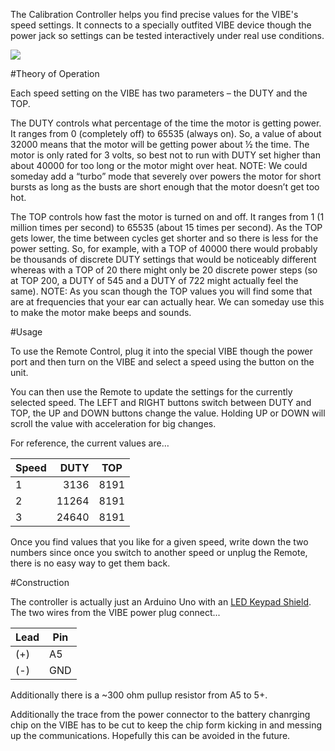The Calibration Controller helps you find precise values for the VIBE's speed settings. It connects to a specially outfited VIBE device though the power jack so 
settings can be tested interactively under real use conditions. 

<img src="/Calibration Controller/DSC08125.JPG">

#Theory of Operation

Each speed setting on the VIBE has two parameters – the DUTY and the TOP. 

The DUTY controls what percentage of the time the motor is getting power. It ranges from 0 (completely off) to 65535 (always on). So, a value of about 32000 means that the motor will be getting power about ½ the time. The motor is only rated for 3 volts, so best not to run with DUTY set higher than about 40000 for too long or the motor might over heat. NOTE: We could someday add a “turbo” mode that severely over powers the motor for short bursts as long as the busts are short enough that the motor doesn’t get too hot. 

The TOP controls how fast the motor is turned on and off. It ranges from 1 (1 million times per second) to 65535 (about 15 times per second).  As the TOP gets lower, the time between cycles get shorter and so there is less for the power setting. So, for example, with a TOP of 40000 there would probably be thousands of discrete DUTY settings that would be noticeably different whereas with a TOP of 20 there might only be 20 discrete power steps (so at TOP 200, a DUTY of 545 and a DUTY of 722 might actually feel the same).  NOTE: As you scan though the TOP values you will find some that are at frequencies that your ear can actually hear. We can someday use this to make the motor make beeps and sounds. 

#Usage

To use the Remote Control, plug it into the special VIBE though the power port and then turn on the VIBE and select a speed using the button on the unit. 

You can then use the Remote to update the settings for the currently selected speed. The LEFT and RIGHT buttons switch between DUTY and TOP, the UP and DOWN buttons change the value. Holding UP or DOWN will scroll the value with acceleration for big changes. 

For reference, the current values are…

|Speed|DUTY|TOP|
|----|----:|----|
|1|3136|8191|
|2|11264|8191|
|3|24640|8191|

Once you find values that you like for a given speed, write down the two numbers since once you switch to another speed or unplug the Remote, there is no easy way to get them back. 

#Construction

The controller is actually just an Arduino Uno with an [LED Keypad Shield](http://www.dfrobot.com/wiki/index.php?title=Arduino_LCD_KeyPad_Shield_%28SKU:_DFR0009%29). The two wires from the VIBE power plug connect...

|Lead| Pin |
|---|---|
|(+) |  A5|
|(-) | GND |

Additionally there is a ~300 ohm pullup resistor from A5 to 5+.

Additionally the trace from the power connector to the battery chanrging chip on the VIBE has to be cut to keep the chip form kicking in and messing up the communications. Hopefully this can be avoided in the future. 


